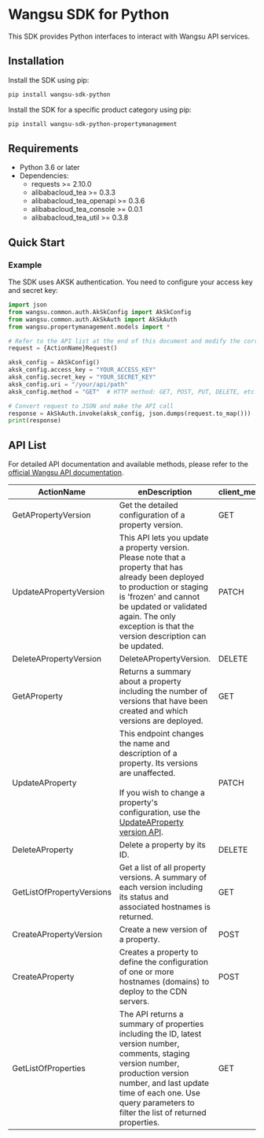 # Wangsu SDK for Python

This SDK provides Python interfaces to interact with Wangsu API services.

## Installation

Install the SDK using pip:

```bash
pip install wangsu-sdk-python
```

Install the SDK for a specific product category using pip:

```bash
pip install wangsu-sdk-python-propertymanagement
```


## Requirements

- Python 3.6 or later
- Dependencies:
  - requests >= 2.10.0
  - alibabacloud_tea >= 0.3.3
  - alibabacloud_tea_openapi >= 0.3.6
  - alibabacloud_tea_console >= 0.0.1
  - alibabacloud_tea_util >= 0.3.8

## Quick Start

### Example

The SDK uses AKSK authentication. You need to configure your access key and secret key:

```python
import json
from wangsu.common.auth.AkSkConfig import AkSkConfig
from wangsu.common.auth.AkSkAuth import AkSkAuth
from wangsu.propertymanagement.models import *

# Refer to the API list at the end of this document and modify the corresponding {ActionName}, Method, Uri
request = {ActionName}Request()

aksk_config = AkSkConfig()
aksk_config.access_key = "YOUR_ACCESS_KEY"
aksk_config.secret_key = "YOUR_SECRET_KEY"
aksk_config.uri = "/your/api/path"
aksk_config.method = "GET"  # HTTP method: GET, POST, PUT, DELETE, etc.

# Convert request to JSON and make the API call
response = AkSkAuth.invoke(aksk_config, json.dumps(request.to_map()))
print(response)

```



## API List
For detailed API documentation and available methods, please refer to the [official Wangsu API documentation](https://www.wangsu.com/document/api-doc/Overview?productType=all).

| ActionName | enDescription | client_methods | uri |
| --- | --- | --- | --- |
| GetAPropertyVersion | Get the detailed configuration of a property version. | GET | /cdn/properties/*/versions/* |
| UpdateAPropertyVersion | This API lets you update a property version. Please note that a property that has already been deployed to production or staging is 'frozen' and cannot be updated or validated again. The only exception is that the version description can be updated. | PATCH | /cdn/properties/*/versions/* |
| DeleteAPropertyVersion | DeleteAPropertyVersion. | DELETE | /cdn/properties/*/versions/* |
| GetAProperty | Returns a summary about a property including the number of versions that have been created and which versions are deployed. | GET | /cdn/properties/* |
| UpdateAProperty | This endpoint changes the name and description of a property. Its versions are unaffected. <br><br>If you wish to change a property's configuration, use the <a href="#operation/updatePropertyVersion">UpdateAProperty version API</a>. | PATCH | /cdn/properties/* |
| DeleteAProperty | Delete a property by its ID. | DELETE | /cdn/properties/* |
| GetListOfPropertyVersions | Get a list of all property versions. A summary of each version including its status and associated hostnames is returned. | GET | /cdn/properties/*/versions |
| CreateAPropertyVersion | Create a new version of a property. | POST | /cdn/properties/*/versions |
| CreateAProperty | Creates a property to define the configuration of one or more hostnames (domains) to deploy to the CDN servers. | POST | /cdn/properties |
| GetListOfProperties | The API returns a summary of properties including the ID, latest version number, comments, staging version number, production version number, and last update time of each one. Use query parameters to filter the list of returned properties. | GET | /cdn/properties |